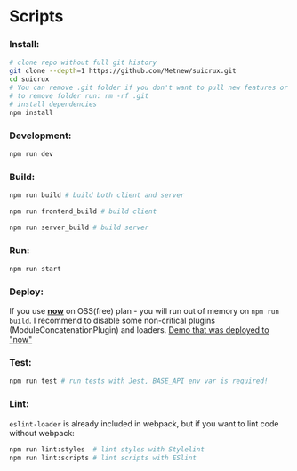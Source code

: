# Scripts

### Install:
```bash
# clone repo without full git history
git clone --depth=1 https://github.com/Metnew/suicrux.git
cd suicrux
# You can remove .git folder if you don't want to pull new features or need your own repo
# to remove folder run: rm -rf .git
# install dependencies
npm install
```

### Development:

```bash
npm run dev
```

### Build:

```bash
npm run build # build both client and server

npm run frontend_build # build client

npm run server_build # build server
```

### Run:
```bash
npm run start
```

### Deploy:
If you use **[now](https://github.com/zeit/now)** on OSS(free) plan - you will run out of memory on `npm run build`. I recommend to disable some non-critical plugins (ModuleConcatenationPlugin) and loaders. [Demo that was deployed to "now"](https://suicrux.now.sh/)

### Test:

```bash
npm run test # run tests with Jest, BASE_API env var is required!
```

### Lint:

`eslint-loader` is already included in webpack, but if you want to lint code without webpack:

```bash
npm run lint:styles  # lint styles with Stylelint
npm run lint:scripts # lint scripts with ESlint
```
